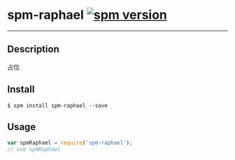 # spm-raphael [![spm version](http://spmjs.io/badge/spm-raphael)](http://spmjs.io/package/spm-raphael)

---

## Description

占位

## Install

```
$ spm install spm-raphael --save
```

## Usage

```js
var spmRaphael = require('spm-raphael');
// use spmRaphael
```

